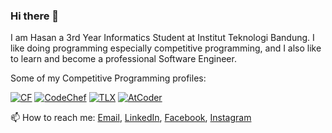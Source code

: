 ### Hi there 👋

I am Hasan a 3rd Year Informatics Student at Institut Teknologi Bandung. I like doing programming especially competitive programming, and I also like to learn and become a professional Software Engineer.

Some of my Competitive Programming profiles:

[![CF](https://cp-logo.vercel.app/codeforces/m.hasan01)](https://codeforces.com/profile/m.hasan01)
[![CodeChef](https://cp-logo.vercel.app/codechef/mhasan01)](https://www.codechef.com/users/mhasan01)
[![TLX](https://img.shields.io/badge/TLX-mhasan01-yellow)](https://tlx.toki.id/profiles/mhasan01)
[![AtCoder](https://img.shields.io/badge/AtCoder-mhasan01-green)](https://atcoder.jp/users/mhasan01)

📫 How to reach me: [Email](mailto:muhammadhasan50@gmail.com), [LinkedIn](https://www.linkedin.com/in/muhammad-hasan-a9a1b7163/), [Facebook](https://www.facebook.com/muhamad.hasan.7315/), [Instagram](https://www.instagram.com/muhammadhasan01/)
